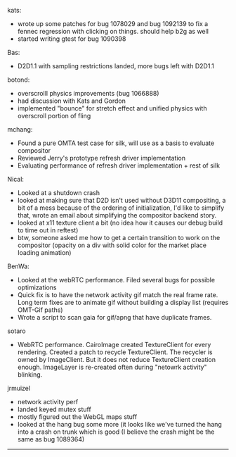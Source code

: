 kats:
* wrote up some patches for bug 1078029 and bug 1092139 to fix a fennec regression with clicking on things. should help b2g as well
* started writing gtest for bug 1090398

Bas:
* D2D1.1 with sampling restrictions landed, more bugs left with D2D1.1

botond:
* overscrolll physics improvements (bug 1066888)
* had discussion with Kats and Gordon
* implemented "bounce" for stretch effect and unified physics with overscroll portion of fling

mchang:
* Found a pure OMTA test case for silk, will use as a basis to evaluate compositor
* Reviewed Jerry's prototype refresh driver implementation
* Evaluating performance of refresh driver implementation + rest of silk

Nical:
* Looked at a shutdown crash
* looked at making sure that D2D isn't used without D3D11 compositing, a bit of a mess because of the ordering of initialization, I'd like to simplify that, wrote an email about simplifying the compositor backend story.
* looked at x11 texture client a bit (no idea how it causes our debug build to time out in reftest)
* btw, someone asked me how to get a certain transition to work on the compositor (opacity on a div with solid color for the market place loading animation)

BenWa:
* Looked at the webRTC performance. Filed several bugs for possible optimizations
* Quick fix is to have the network activity gif match the real frame rate. Long term fixes are to animate gif without building a display list (requires OMT-Gif paths)
* Wrote a script to scan gaia for gif/apng that have duplicate frames.

sotaro
* WebRTC performance. CairoImage created TextureClient for every rendering. Created a patch to recycle TextureClient. The recycler is owned by ImageClient. But it does not reduce TextureClient creation enough. ImageLayer is re-created often during "netowrk activity" blinking.

jrmuizel
* network activity perf
* landed keyed mutex stuff
* mostly figured out the WebGL maps stuff
* looked at the hang bug some more (it looks like we've turned the hang into a crash on trunk which is good (I believe the crash might be the same as bug 1089364)

________________


